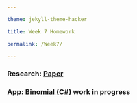```yaml
---

theme: jekyll-theme-hacker

title: Week 7 Homework

permalink: /Week7/

---
```


### Research: [Paper](https://videars.github.io/Week7/research)

### App: [Binomial (C\#)]() work in progress

